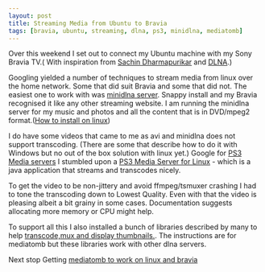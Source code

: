 ```yaml
---
layout: post
title: Streaming Media from Ubuntu to Bravia
tags: [bravia, ubuntu, streaming, dlna, ps3, minidlna, mediatomb]
---
```


Over this weekend I set out to connect my Ubuntu machine with my Sony Bravia TV.( With inspiration from <a href="http://thoughtworker.in/2010/07/20/dns-323-ps3-and-upnp/">Sachin Dharmapurikar</a> and <a href="http://en.wikipedia.org/wiki/Digital_Living_Network_Alliance">DLNA</a>.)

Googling yielded a number of techniques to stream media from linux over the home network. Some that did suit Bravia and some that did not. The
easiest one to work with was <a href="http://blog.mycila.com/2010/01/dlna-on-sony-bravia-tvs.html">minidlna server</a>. Snappy install and my Bravia recognised it like any other streaming website. I am running the minidlna server for my music and photos and all the content that is in DVD/mpeg2 format.(<a href="http://wiki.oppodigital.com/index.php?title=DLNA_Linux">How to install on linux</a>)

I do have some videos that came to me as avi and minidlna does not support transcoding. (There are some that describe how to do it with Windows but no out of the box solution with linux yet.) Google for <a href="http://ps3mediaserver.blogspot.com/">PS3 Media servers</a> I stumbled upon a <a href="http://code.google.com/p/ps3mediaserver/">PS3 Media Server for Linux</a> - which is a java application that streams and transcodes nicely.

To get the video to be non-jittery and avoid ffmpeg/tsmuxer crashing I had to tone the transcoding down to Lowest Quality. Even with that the video is pleasing albeit a bit grainy in some cases. Documentation suggests allocating more memory or CPU might help.

To support all this I also installed a bunch of libraries described by many to help <a href="http://juliensimon.blogspot.com/2008/12/howto-compiling-mediatomb.html">transcode,mux and display thumbnails.</a>. The instructions are for mediatomb but these libraries work with other dlna servers.

Next stop Getting <a href="http://www.r3uk.com/index.php/home/38-software/122-ps3-dlna-streaming-in-ubuntu-gutsy">mediatomb to work on linux and bravia</a>
